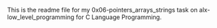 This is the readme file for my 0x06-pointers_arrays_strings task on alx-low_level_programming for C Language Programming.
